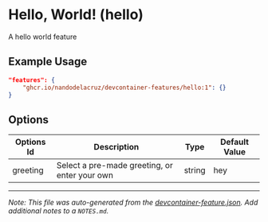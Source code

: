
# Hello, World! (hello)

A hello world feature

## Example Usage

```json
"features": {
    "ghcr.io/nandodelacruz/devcontainer-features/hello:1": {}
}
```

## Options

| Options Id | Description | Type | Default Value |
|-----|-----|-----|-----|
| greeting | Select a pre-made greeting, or enter your own | string | hey |



---

_Note: This file was auto-generated from the [devcontainer-feature.json](https://github.com/nandodelacruz/devcontainer-features/blob/main/src/hello/devcontainer-feature.json).  Add additional notes to a `NOTES.md`._
